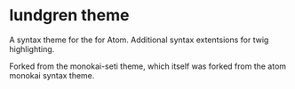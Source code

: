 # lundgren theme


A syntax theme for the for Atom. Additional syntax extentsions for twig highlighting.

Forked from the monokai-seti theme, which itself was forked from the atom monokai syntax theme.
